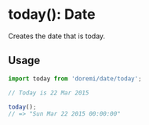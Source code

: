 # today(): Date

Creates the date that is today.

## Usage

```js
import today from 'doremi/date/today';

// Today is 22 Mar 2015

today();
// => "Sun Mar 22 2015 00:00:00"
```
